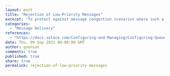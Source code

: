 ```yaml
---
layout: post
title: "Rejection of Low-Priority Messages"
excerpt: "To protect against message congestion scenarios where such a large number of messages are published to a queue that system performance decreases, you can enable the queue to discard low‑priority messages but continue to spool high‑priority published messages. The queue can selectively discard low-priority messages only after the total number of low‑priority and high‑priority messages spooled exceeds the value set for the reject low‑priority message limit ."
categories:
  - "Message Delivery"
references:
  - "https://docs.solace.com/Configuring-and-Managing/Configuring-Queues.htm#Enabling2"
date: Thu, 09 Sep 2021 00:00:00 GMT
author: gvensan
comments: true
published: true
share: true
permalink: rejection-of-low-priority-messages
---
```

